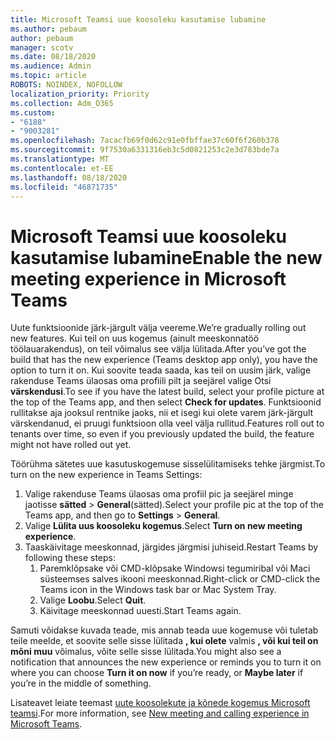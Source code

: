 ```yaml
---
title: Microsoft Teamsi uue koosoleku kasutamise lubamine
ms.author: pebaum
author: pebaum
manager: scotv
ms.date: 08/18/2020
ms.audience: Admin
ms.topic: article
ROBOTS: NOINDEX, NOFOLLOW
localization_priority: Priority
ms.collection: Adm_O365
ms.custom:
- "6188"
- "9003281"
ms.openlocfilehash: 7acacfb69f0d62c91e0fbffae37c60f6f260b378
ms.sourcegitcommit: 9f7530a6331316eb3c5d0821253c2e3d783bde7a
ms.translationtype: MT
ms.contentlocale: et-EE
ms.lasthandoff: 08/18/2020
ms.locfileid: "46871735"
---
```

# <a name="enable-the-new-meeting-experience-in-microsoft-teams"></a><span data-ttu-id="db940-102">Microsoft Teamsi uue koosoleku kasutamise lubamine</span><span class="sxs-lookup"><span data-stu-id="db940-102">Enable the new meeting experience in Microsoft Teams</span></span>

<span data-ttu-id="db940-103">Uute funktsioonide järk-järgult välja veereme.</span><span class="sxs-lookup"><span data-stu-id="db940-103">We’re gradually rolling out new features.</span></span> <span data-ttu-id="db940-104">Kui teil on uus kogemus (ainult meeskonnatöö töölauarakendus), on teil võimalus see välja lülitada.</span><span class="sxs-lookup"><span data-stu-id="db940-104">After you’ve got the build that has the new experience (Teams desktop app only), you have the option to turn it on.</span></span> <span data-ttu-id="db940-105">Kui soovite teada saada, kas teil on uusim järk, valige rakenduse Teams ülaosas oma profiili pilt ja seejärel valige Otsi  **värskendusi**.</span><span class="sxs-lookup"><span data-stu-id="db940-105">To see if you have the latest build, select your profile picture at the top of the Teams app, and then select  **Check for updates**.</span></span> <span data-ttu-id="db940-106">Funktsioonid rullitakse aja jooksul rentnike jaoks, nii et isegi kui olete varem järk-järgult värskendanud, ei pruugi funktsioon olla veel välja rullitud.</span><span class="sxs-lookup"><span data-stu-id="db940-106">Features roll out to tenants over time, so even if you previously updated the build, the feature might not have rolled out yet.</span></span>  

<span data-ttu-id="db940-107">Töörühma sätetes uue kasutuskogemuse sisselülitamiseks tehke järgmist.</span><span class="sxs-lookup"><span data-stu-id="db940-107">To turn on the new experience in Teams Settings:</span></span>

1. <span data-ttu-id="db940-108">Valige rakenduse Teams ülaosas oma profiil pic ja seejärel minge jaotisse **sätted**  >   **General**(sätted).</span><span class="sxs-lookup"><span data-stu-id="db940-108">Select your profile pic at the top of the Teams app, and then go to **Settings** >  **General**.</span></span> 
2. <span data-ttu-id="db940-109">Valige **Lülita uus koosoleku kogemus**.</span><span class="sxs-lookup"><span data-stu-id="db940-109">Select **Turn on new meeting experience**.</span></span>
3. <span data-ttu-id="db940-110">Taaskäivitage meeskonnad, järgides järgmisi juhiseid.</span><span class="sxs-lookup"><span data-stu-id="db940-110">Restart Teams by following these steps:</span></span>
    1. <span data-ttu-id="db940-111">Paremklõpsake või CMD-klõpsake Windowsi tegumiribal või Maci süsteemses salves ikooni meeskonnad.</span><span class="sxs-lookup"><span data-stu-id="db940-111">Right-click or CMD-click the Teams icon in the Windows task bar or Mac System Tray.</span></span>
    2. <span data-ttu-id="db940-112">Valige **Loobu**.</span><span class="sxs-lookup"><span data-stu-id="db940-112">Select **Quit**.</span></span>
    3. <span data-ttu-id="db940-113">Käivitage meeskonnad uuesti.</span><span class="sxs-lookup"><span data-stu-id="db940-113">Start Teams again.</span></span>

<span data-ttu-id="db940-114">Samuti võidakse kuvada teade, mis annab teada uue kogemuse või tuletab teile meelde, et soovite selle sisse lülitada  **, kui olete**  valmis  **, või kui teil on mõni muu** võimalus, võite selle sisse lülitada.</span><span class="sxs-lookup"><span data-stu-id="db940-114">You might also see a notification that announces the new experience or reminds you to turn it on where you can choose  **Turn it on now**  if you’re ready, or  **Maybe later** if you’re in the middle of something.</span></span>  

<span data-ttu-id="db940-115">Lisateavet leiate teemast [uute koosolekute ja kõnede kogemus Microsoft teamsi](https://techcommunity.microsoft.com/t5/microsoft-teams-blog/new-meeting-and-calling-experience-in-microsoft-teams/ba-p/1537581).</span><span class="sxs-lookup"><span data-stu-id="db940-115">For more information, see [New meeting and calling experience in Microsoft Teams](https://techcommunity.microsoft.com/t5/microsoft-teams-blog/new-meeting-and-calling-experience-in-microsoft-teams/ba-p/1537581).</span></span>